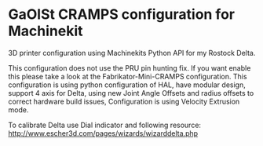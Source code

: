 # GaOlSt CRAMPS configuration for Machinekit

3D printer configuration using Machinekits Python API for my Rostock Delta.

This configuration does not use the PRU pin hunting fix. If you want
enable this please take a look at the Fabrikator-Mini-CRAMPS
configuration.
This configuration is using python configuration of HAL, have modular design, support 4 axis for Delta,
using new Joint Angle Offsets and radius offsets to correct hardware build issues,
Configuration is using Velocity Extrusion mode.

To calibrate Delta use Dial indicator and following resource: http://www.escher3d.com/pages/wizards/wizarddelta.php
